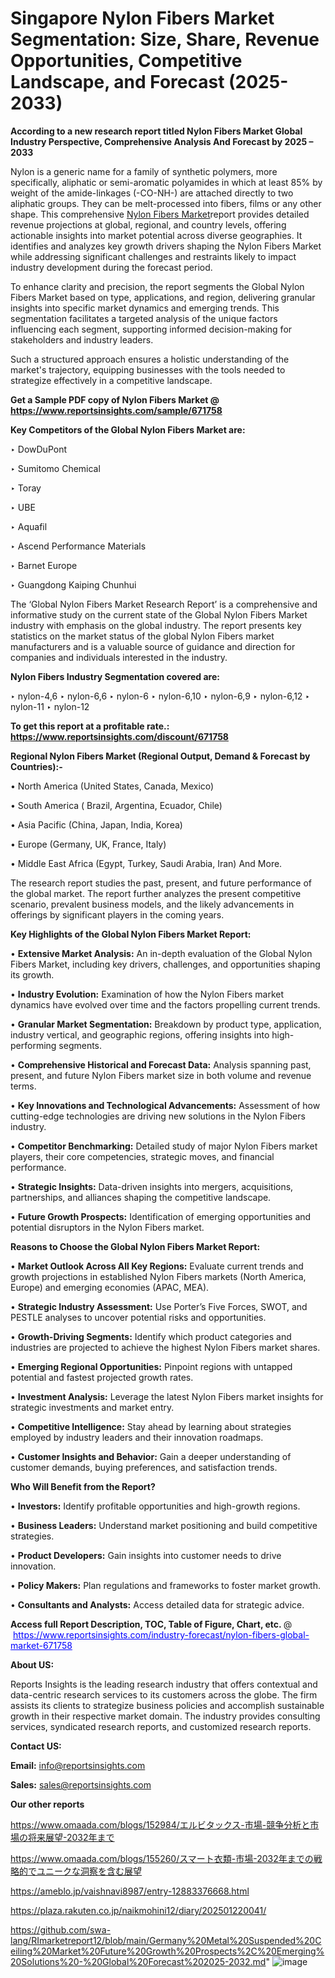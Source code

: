 # Singapore Nylon Fibers Market Segmentation: Size, Share, Revenue Opportunities, Competitive Landscape, and Forecast (2025-2033)

<strong>According to a new research report titled Nylon Fibers Market Global Industry Perspective, Comprehensive Analysis And Forecast by 2025 – 2033</strong>

Nylon is a generic name for a family of synthetic polymers, more specifically, aliphatic or semi-aromatic polyamides in which at least 85% by weight of the amide-linkages (-CO-NH-) are attached directly to two aliphatic groups. They can be melt-processed into fibers, films or any other shape. This comprehensive <a href=https://www.reportsinsights.com/sample/671758>Nylon Fibers Market</a>report provides detailed revenue projections at global, regional, and country levels, offering actionable insights into market potential across diverse geographies. It identifies and analyzes key growth drivers shaping the Nylon Fibers Market while addressing significant challenges and restraints likely to impact industry development during the forecast period.

To enhance clarity and precision, the report segments the Global Nylon Fibers Market based on type, applications, and region, delivering granular insights into specific market dynamics and emerging trends. This segmentation facilitates a targeted analysis of the unique factors influencing each segment, supporting informed decision-making for stakeholders and industry leaders.

Such a structured approach ensures a holistic understanding of the market's trajectory, equipping businesses with the tools needed to strategize effectively in a competitive landscape.

<strong>Get a Sample PDF copy of Nylon Fibers Market </strong><strong>@<a href=https://www.reportsinsights.com/sample/671758 style=color:#0000ff;> https://www.reportsinsights.com/sample/671758</a></strong></font>

<strong>Key Competitors of the Global Nylon Fibers Market are:</strong>

‣ DowDuPont

‣ Sumitomo Chemical

‣ Toray

‣ UBE

‣ Aquafil

‣ Ascend Performance Materials

‣ Barnet Europe

‣ Guangdong Kaiping Chunhui

The ‘Global Nylon Fibers Market Research Report’ is a comprehensive and informative study on the current state of the Global Nylon Fibers Market industry with emphasis on the global industry. The report presents key statistics on the market status of the global Nylon Fibers market manufacturers and is a valuable source of guidance and direction for companies and individuals interested in the industry.

<strong>Nylon Fibers Industry Segmentation covered are:</strong>

‣ nylon-4,6
‣ nylon-6,6
‣ nylon-6
‣ nylon-6,10
‣ nylon-6,9
‣ nylon-6,12
‣ nylon-11
‣ nylon-12

<strong>To get this report at a profitable rate.: <a href=https://www.reportsinsights.com/discount/671758 style=color:#0000ff;>https://www.reportsinsights.com/discount/671758</a></strong></font>

<strong>Regional Nylon Fibers Market (Regional Output, Demand &amp; Forecast by Countries):-</strong>

• North America (United States, Canada, Mexico)

• South America ( Brazil, Argentina, Ecuador, Chile)

• Asia Pacific (China, Japan, India, Korea)

• Europe (Germany, UK, France, Italy)

• Middle East Africa (Egypt, Turkey, Saudi Arabia, Iran) And More.

The research report studies the past, present, and future performance of the global market. The report further analyzes the present competitive scenario, prevalent business models, and the likely advancements in offerings by significant players in the coming years.

<strong>Key Highlights of the Global Nylon Fibers Market Report:</strong>

• <strong>Extensive Market Analysis:</strong> An in-depth evaluation of the Global Nylon Fibers Market, including key drivers, challenges, and opportunities shaping its growth.

• <strong>Industry Evolution:</strong> Examination of how the Nylon Fibers market dynamics have evolved over time and the factors propelling current trends.

• <strong>Granular Market Segmentation:</strong> Breakdown by product type, application, industry vertical, and geographic regions, offering insights into high-performing segments.

• <strong>Comprehensive Historical and Forecast Data:</strong> Analysis spanning past, present, and future Nylon Fibers market size in both volume and revenue terms.

• <strong>Key Innovations and Technological Advancements:</strong> Assessment of how cutting-edge technologies are driving new solutions in the Nylon Fibers industry.

• <strong>Competitor Benchmarking:</strong> Detailed study of major Nylon Fibers market players, their core competencies, strategic moves, and financial performance.

• <strong>Strategic Insights:</strong> Data-driven insights into mergers, acquisitions, partnerships, and alliances shaping the competitive landscape.

• <strong>Future Growth Prospects:</strong> Identification of emerging opportunities and potential disruptors in the Nylon Fibers market.

<strong>Reasons to Choose the Global Nylon Fibers Market Report:</strong>

• <strong>Market Outlook Across All Key Regions:</strong> Evaluate current trends and growth projections in established Nylon Fibers markets (North America, Europe) and emerging economies (APAC, MEA).

• <strong>Strategic Industry Assessment:</strong> Use Porter’s Five Forces, SWOT, and PESTLE analyses to uncover potential risks and opportunities.

• <strong>Growth-Driving Segments:</strong> Identify which product categories and industries are projected to achieve the highest Nylon Fibers market shares.

• <strong>Emerging Regional Opportunities:</strong> Pinpoint regions with untapped potential and fastest projected growth rates.

• <strong>Investment Analysis:</strong> Leverage the latest Nylon Fibers market insights for strategic investments and market entry.

• <strong>Competitive Intelligence:</strong> Stay ahead by learning about strategies employed by industry leaders and their innovation roadmaps.

• <strong>Customer Insights and Behavior:</strong> Gain a deeper understanding of customer demands, buying preferences, and satisfaction trends.

<strong>Who Will Benefit from the Report?</strong>

• <strong>Investors:</strong> Identify profitable opportunities and high-growth regions.

• <strong>Business Leaders:</strong> Understand market positioning and build competitive strategies.

• <strong>Product Developers:</strong> Gain insights into customer needs to drive innovation.

• <strong>Policy Makers:</strong> Plan regulations and frameworks to foster market growth.

• <strong>Consultants and Analysts:</strong> Access detailed data for strategic advice.
</ul>
<strong>Access full Report Description, TOC, Table of Figure, Chart, etc. </strong>@  <a href=https://www.reportsinsights.com/industry-forecast/nylon-fibers-global-market-671758 style=color:#0000ff;>https://www.reportsinsights.com/industry-forecast/nylon-fibers-global-market-671758</a></font>

<strong><strong>About US</strong>:</strong>

Reports Insights is the leading research industry that offers contextual and data-centric research services to its customers across the globe. The firm assists its clients to strategize business policies and accomplish sustainable growth in their respective market domain. The industry provides consulting services, syndicated research reports, and customized research reports.

<strong>Contact US:</strong>

<p class=""""><b>Email:</b> <a href=mailto:info@reportsinsights.com>info@reportsinsights.com</a></p>
<p class=""""><b>Sales:</b> <a href=mailto:sales@reportsinsights.com>sales@reportsinsights.com</a></p>

<strong>Our other reports</strong>

<a href=https://www.omaada.com/blogs/152984/エルビタックス-市場-競争分析と市場の将来展望-2032年まで>https://www.omaada.com/blogs/152984/エルビタックス-市場-競争分析と市場の将来展望-2032年まで</a>

<a href=https://www.omaada.com/blogs/155260/スマート衣類-市場-2032年までの戦略的でユニークな洞察を含む展望>https://www.omaada.com/blogs/155260/スマート衣類-市場-2032年までの戦略的でユニークな洞察を含む展望</a>

<a href=https://ameblo.jp/vaishnavi8987/entry-12883376668.html>https://ameblo.jp/vaishnavi8987/entry-12883376668.html</a>

<a href=https://plaza.rakuten.co.jp/naikmohini12/diary/202501220041/>https://plaza.rakuten.co.jp/naikmohini12/diary/202501220041/</a>

<a href=https://github.com/swa-lang/RImarketreport12/blob/main/Germany%20Metal%20Suspended%20Ceiling%20Market%20Future%20Growth%20Prospects%2C%20Emerging%20Solutions%20-%20Global%20Forecast%202025-2032.md>https://github.com/swa-lang/RImarketreport12/blob/main/Germany%20Metal%20Suspended%20Ceiling%20Market%20Future%20Growth%20Prospects%2C%20Emerging%20Solutions%20-%20Global%20Forecast%202025-2032.md</a>"
![image](https://github.com/user-attachments/assets/3b0f16da-e5c2-4b34-a8ef-329a34c2c7b4)
